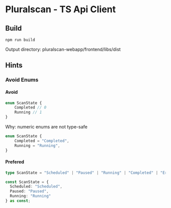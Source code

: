 # Pluralscan - TS Api Client

## Build

```
npm run build
```

Output directory: pluralscan-webapp/frontend/libs/dist

## Hints

### Avoid Enums

#### Avoid

```typescript
enum ScanState {
    Completed // 0
    Running // 1
}
```

Why: numeric enums are not type-safe

```typescript
enum ScanState {
    Completed = "Completed",
    Running = "Running",
}
```

#### Prefered

```typescript
type ScanState = "Scheduled" | "Paused" | "Running" | "Completed" | "Error"
```

```typescript
const ScanState = {
  Scheduled: "Scheduled",
  Paused: "Paused",
  Running: "Running"
} as const;
```